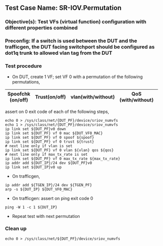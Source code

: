 
## Test Case Name: SR-IOV.Permutation

### Objective(s): Test VFs (virtual function) configuration with different properties combined

### Preconfig:  If a switch is used between the DUT and the trafficgen, the DUT facing switchport should be configured as dot1q trunk to allowed vlan tag from the DUT

### Test procedure

* On DUT, create 1 VF; set VF 0 with a permutation of the following permutations,

| Spoofchk (on/off) | Trust(on/off) | vlan(with/without) | QoS (with/without) | max_tx_rate (with/without) |
| --- | --- | --- | --- | --- |

assert on 0 exit code of each of the following steps,
```
echo 0 > /sys/class/net/{DUT_PF}/device/sriov_numvfs
echo 1 > /sys/class/net/{DUT_PF}/device/sriov_numvfs
ip link set ${DUT_PF}v0 down
ip link set ${DUT_PF} vf 0 mac ${DUT_VF0_MAC}
ip link set ${DUT_PF} vf 0 spoof ${spoof}
ip link set ${DUT_PF} vf 0 trust ${trust}
# next line only if vlan is set
ip link set ${DUT_PF} vf 0 vlan ${vlan} qos ${qos}
# next line only if max_tx_rate is set
ip link set ${DUT_PF} vf 0 max_tx_rate ${max_tx_rate}
ip addr add ${DUT_IP}/24 dev ${DUT_PF}v0
ip link set ${DUT_IP}v0 up
```

* On trafficgen,
```
ip addr add ${TGEN_IP}/24 dev ${TGEN_PF}
arp -s ${DUT_IP} ${DUT_VF0_MAC}
```

* On trafficgen: assert on ping exit code 0
```
ping -W 1 -c 1 ${DUT_IP}
```

* Repeat test with next permutation

### Clean up
```
echo 0 > /sys/class/net/${DUT_PF}/device/sriov_numvfs
```
